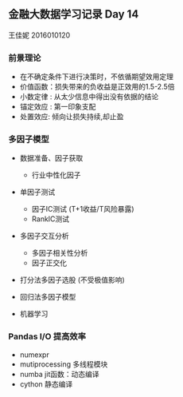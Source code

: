 ## 金融大数据学习记录 Day 14

王佳妮 2016010120

### 前景理论

- 在不确定条件下进行决策时，不依循期望效用定理
- 价值函数：损失带来的负收益是正效用的1.5-2.5倍
- 小数定律 : 从太少信息中得出没有依据的结论
- 锚定效应 : 第一印象支配
- 处置效应: 倾向让损失持续,却止盈

### 多因子模型

- 数据准备、因子获取

  - 行业中性化因子

- 单因子测试

  - 因子IC测试 (T+1收益/T风险暴露)
  - RankIC测试

- 多因子交互分析

  - 多因子相关性分析
  - 因子正交化

- 打分法多因子选股 (不受极值影响)

- 回归法多因子模型

- 机器学习

  

### Pandas I/O 提高效率

- numexpr
- mutiprocessing 多线程模块
- numba jit函数：动态编译
- cython 静态编译